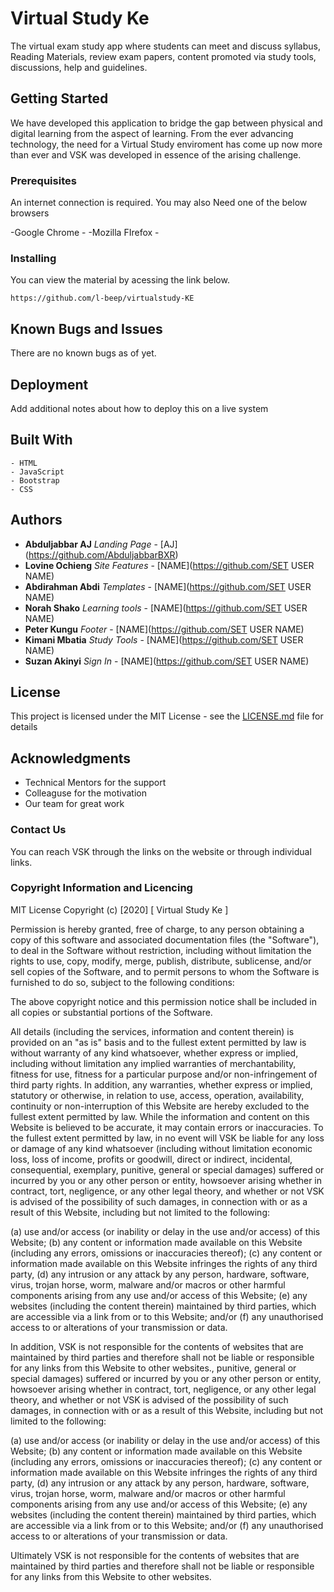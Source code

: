 # Virtual Study Ke

The virtual exam study app where students can meet and discuss syllabus, Reading Materials, review exam papers, content promoted via study tools, discussions, help and guidelines. 


## Getting Started

We have developed this application to bridge the gap between physical and digital learning from the aspect of learning. From the ever advancing technology, the need for a Virtual Study enviroment has come up now more than ever and VSK was developed in essence of the arising challenge.

### Prerequisites

An internet connection is required.
You may also Need one of the below browsers 

-Google Chrome - 
-Mozilla FIrefox -

### Installing

You can view the material by acessing the link below.

```
https://github.com/l-beep/virtualstudy-KE
```

## Known Bugs and Issues

There are no known bugs as of yet.

## Deployment

Add additional notes about how to deploy this on a live system

## Built With

```
- HTML
- JavaScript
- Bootstrap
- CSS
```

## Authors

* **Abduljabbar AJ**  *Landing Page*   - [AJ]  (https://github.com/AbduljabbarBXR)
* **Lovine  Ochieng** *Site Features*  - [NAME](https://github.com/SET USER NAME)
* **Abdirahman Abdi** *Templates*      - [NAME](https://github.com/SET USER NAME)
* **Norah Shako**     *Learning tools* - [NAME](https://github.com/SET USER NAME)
* **Peter Kungu**     *Footer*         - [NAME](https://github.com/SET USER NAME)
* **Kimani Mbatia**   *Study Tools*    - [NAME](https://github.com/SET USER NAME)
* **Suzan Akinyi**    *Sign In*        - [NAME](https://github.com/SET USER NAME)

## License

This project is licensed under the MIT License - see the [LICENSE.md](LICENSE.md) file for details

## Acknowledgments

* Technical Mentors for the support
* Colleaguse for the motivation
* Our team for great work

### Contact Us

You can reach VSK through the links on the website or through individual links. 

### Copyright Information and Licencing

MIT License Copyright (c) [2020] [ Virtual Study Ke ]

Permission is hereby granted, free of charge, to any person obtaining a copy of this software and associated documentation files (the "Software"), to deal in the Software without restriction, including without limitation the rights to use, copy, modify, merge, publish, distribute, sublicense, and/or sell copies of the Software, and to permit persons to whom the Software is furnished to do so, subject to the following conditions:

The above copyright notice and this permission notice shall be included in all copies or substantial portions of the Software.

All details (including the services, information and content therein) is provided on an "as is" basis and to the fullest extent permitted by law is without warranty of any kind whatsoever, whether express or implied, including without limitation any implied warranties of merchantability, fitness for use, fitness for a particular purpose and/or non-infringement of third party rights. In addition, any warranties, whether express or implied, statutory or otherwise, in relation to use, access, operation, availability, continuity or non-interruption of this Website are hereby excluded to the fullest extent permitted by law. While the information and content on this Website is believed to be accurate, it may contain errors or inaccuracies. To the fullest extent permitted by law, in no event will VSK be liable for any loss or damage of any kind whatsoever (including without limitation economic loss, loss of income, profits or goodwill, direct or indirect, incidental, consequential, exemplary, punitive, general or special damages) suffered or incurred by you or any other person or entity, howsoever arising whether in contract, tort, negligence, or any other legal theory, and whether or not VSK is advised of the possibility of such damages, in connection with or as a result of this Website, including but not limited to the following:

(a) use and/or access (or inability or delay in the use and/or access) of this Website; (b) any content or information made available on this Website (including any errors, omissions or inaccuracies thereof); (c) any content or information made available on this Website infringes the rights of any third party, (d) any intrusion or any attack by any person, hardware, software, virus, trojan horse, worm, malware and/or macros or other harmful components arising from any use and/or access of this Website; (e) any websites (including the content therein) maintained by third parties, which are accessible via a link from or to this Website; and/or (f) any unauthorised access to or alterations of your transmission or data.

In addition, VSK is not responsible for the contents of websites that are maintained by third parties and therefore shall not be liable or responsible for any links from this Website to other websites., punitive, general or special damages) suffered or incurred by you or any other person or entity, howsoever arising whether in contract, tort, negligence, or any other legal theory, and whether or not VSK is advised of the possibility of such damages, in connection with or as a result of this Website, including but not limited to the following:

(a) use and/or access (or inability or delay in the use and/or access) of this Website; (b) any content or information made available on this Website (including any errors, omissions or inaccuracies thereof); (c) any content or information made available on this Website infringes the rights of any third party, (d) any intrusion or any attack by any person, hardware, software, virus, trojan horse, worm, malware and/or macros or other harmful components arising from any use and/or access of this Website; (e) any websites (including the content therein) maintained by third parties, which are accessible via a link from or to this Website; and/or (f) any unauthorised access to or alterations of your transmission or data.

Ultimately VSK is not responsible for the contents of websites that are maintained by third parties and therefore shall not be liable or responsible for any links from this Website to other websites.
